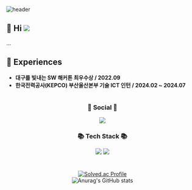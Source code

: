 ![header](https://capsule-render.vercel.app/api?type=Waving&height=220&fontSize=40&fontAlign=52&fontAlignY=40&text=Welcome%20To%20Wooseung`s%20Github!&fontColor=2E2E2E&color=9370DB)

## 👋 Hi  <a href="https://hits.seeyoufarm.com"><img src="https://hits.seeyoufarm.com/api/count/incr/badge.svg?url=https%3A%2F%2Fgithub.com%2Fsongwooseung%2F&count_bg=%23000000&title_bg=%23000000&icon=github.svg&icon_color=%23FFFFFF&title=GitHub&edge_flat=false"/></a> 
... <br>

## 📌 Experiences 
- **대구를 빛내는 SW 해커톤 최우수상 / 2022.09**
- **한국전력공사(KEPCO) 부산울산본부 기술 ICT 인턴 / 2024.02 ~ 2024.07**
#
<div align="center">

  ###  💌 Social 💌
  <a href="https://www.instagram.com/xiaonlu"><img src="https://img.shields.io/badge/Instagram-%23E4405F.svg?style=for-the-badge&logo=Instagram&logoColor=white&link=https://www.instagram.com/xiaonlu"/></a>

  ###  📚 Tech Stack 📚  

  <img src="https://img.shields.io/badge/Python-3776AB?style=for-the-badge&logo=Python&logoColor=white">
  <!-- <img src="https://img.shields.io/badge/C-00599C?style=for-the-badge&logo=C%2B%2B&logoColor=white"> -->
  <img src="https://img.shields.io/badge/MySQL-4479A1?style=for-the-badge&logo=MySQL&logoColor=white">
  
  #
  [![Solved.ac Profile](http://mazassumnida.wtf/api/v2/generate_badge?boj=dntmd2061)](https://solved.ac.dntmd2061) 
  <br>
  ![Anurag's GitHub stats](https://github-readme-stats.vercel.app/api?username=songwooseung&show_icons=true)
</div>


